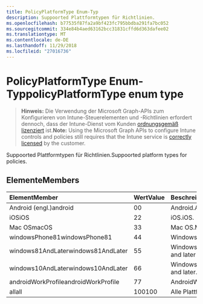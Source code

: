 ```yaml
---
title: PolicyPlatformType Enum-Typ
description: Suppoorted Plattformtypen für Richtlinien.
ms.openlocfilehash: b77535f87fa2a9bf423fc795bbdba291fa7bc052
ms.sourcegitcommit: 334e84b4aed63162bcc31831cffd6d363dafee02
ms.translationtype: MT
ms.contentlocale: de-DE
ms.lasthandoff: 11/29/2018
ms.locfileid: "27016736"
---
```

# <a name="policyplatformtype-enum-type"></a><span data-ttu-id="72832-103">PolicyPlatformType Enum-Typ</span><span class="sxs-lookup"><span data-stu-id="72832-103">policyPlatformType enum type</span></span>

> <span data-ttu-id="72832-104">**Hinweis:** Die Verwendung der Microsoft Graph-APIs zum Konfigurieren von Intune-Steuerelementen und -Richtlinien erfordert dennoch, dass der Intune-Dienst vom Kunden [ordnungsgemäß lizenziert](https://go.microsoft.com/fwlink/?linkid=839381) ist.</span><span class="sxs-lookup"><span data-stu-id="72832-104">**Note:** Using the Microsoft Graph APIs to configure Intune controls and policies still requires that the Intune service is [correctly licensed](https://go.microsoft.com/fwlink/?linkid=839381) by the customer.</span></span>

<span data-ttu-id="72832-105">Suppoorted Plattformtypen für Richtlinien.</span><span class="sxs-lookup"><span data-stu-id="72832-105">Suppoorted platform types for policies.</span></span>
## <a name="members"></a><span data-ttu-id="72832-106">Elemente</span><span class="sxs-lookup"><span data-stu-id="72832-106">Members</span></span>
|<span data-ttu-id="72832-107">Element</span><span class="sxs-lookup"><span data-stu-id="72832-107">Member</span></span>|<span data-ttu-id="72832-108">Wert</span><span class="sxs-lookup"><span data-stu-id="72832-108">Value</span></span>|<span data-ttu-id="72832-109">Beschreibung</span><span class="sxs-lookup"><span data-stu-id="72832-109">Description</span></span>|
|:---|:---|:---|
|<span data-ttu-id="72832-110">Android (engl.)</span><span class="sxs-lookup"><span data-stu-id="72832-110">android</span></span>|<span data-ttu-id="72832-111">0</span><span class="sxs-lookup"><span data-stu-id="72832-111">0</span></span>|<span data-ttu-id="72832-112">Android.</span><span class="sxs-lookup"><span data-stu-id="72832-112">Android.</span></span>|
|<span data-ttu-id="72832-113">iOS</span><span class="sxs-lookup"><span data-stu-id="72832-113">iOS</span></span>|<span data-ttu-id="72832-114">2</span><span class="sxs-lookup"><span data-stu-id="72832-114">2</span></span>|<span data-ttu-id="72832-115">iOS.</span><span class="sxs-lookup"><span data-stu-id="72832-115">iOS.</span></span>|
|<span data-ttu-id="72832-116">Mac OS</span><span class="sxs-lookup"><span data-stu-id="72832-116">macOS</span></span>|<span data-ttu-id="72832-117">3</span><span class="sxs-lookup"><span data-stu-id="72832-117">3</span></span>|<span data-ttu-id="72832-118">Mac OS.</span><span class="sxs-lookup"><span data-stu-id="72832-118">MacOS.</span></span>|
|<span data-ttu-id="72832-119">windowsPhone81</span><span class="sxs-lookup"><span data-stu-id="72832-119">windowsPhone81</span></span>|<span data-ttu-id="72832-120">4</span><span class="sxs-lookup"><span data-stu-id="72832-120">4</span></span>|<span data-ttu-id="72832-121">WindowsPhone 8.1.</span><span class="sxs-lookup"><span data-stu-id="72832-121">WindowsPhone 8.1.</span></span>|
|<span data-ttu-id="72832-122">windows81AndLater</span><span class="sxs-lookup"><span data-stu-id="72832-122">windows81AndLater</span></span>|<span data-ttu-id="72832-123">5</span><span class="sxs-lookup"><span data-stu-id="72832-123">5</span></span>|<span data-ttu-id="72832-124">Windows 8.1 und höher</span><span class="sxs-lookup"><span data-stu-id="72832-124">Windows 8.1 and later</span></span>|
|<span data-ttu-id="72832-125">windows10AndLater</span><span class="sxs-lookup"><span data-stu-id="72832-125">windows10AndLater</span></span>|<span data-ttu-id="72832-126">6</span><span class="sxs-lookup"><span data-stu-id="72832-126">6</span></span>|<span data-ttu-id="72832-127">Windows 10 und höher.</span><span class="sxs-lookup"><span data-stu-id="72832-127">Windows 10 and later.</span></span>|
|<span data-ttu-id="72832-128">androidWorkProfile</span><span class="sxs-lookup"><span data-stu-id="72832-128">androidWorkProfile</span></span>|<span data-ttu-id="72832-129">7</span><span class="sxs-lookup"><span data-stu-id="72832-129">7</span></span>|<span data-ttu-id="72832-130">AndroidWorkProfile.</span><span class="sxs-lookup"><span data-stu-id="72832-130">AndroidWorkProfile.</span></span>|
|<span data-ttu-id="72832-131">all</span><span class="sxs-lookup"><span data-stu-id="72832-131">all</span></span>|<span data-ttu-id="72832-132">100</span><span class="sxs-lookup"><span data-stu-id="72832-132">100</span></span>|<span data-ttu-id="72832-133">Alle Plattformen.</span><span class="sxs-lookup"><span data-stu-id="72832-133">All platforms.</span></span>|



